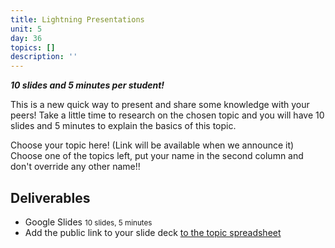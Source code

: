 ```yaml
---
title: Lightning Presentations
unit: 5
day: 36
topics: []
description: ''
---
```

***10 slides and 5 minutes per student!***

This is a new quick way to present and share some knowledge with your peers! Take a little time to research on the chosen topic and you will have 10 slides and 5 minutes to explain the basics of this topic.

Choose your topic here! (Link will be available when we announce it) Choose one of the topics left, put your name in the second column and don't override any other name!!

## Deliverables

* Google Slides <small>10 slides, 5 minutes</small>
* Add the public link to your slide deck [to the topic spreadsheet](https://docs.google.com/spreadsheets/d/19rN32sSpDIitB_XFC0M7o7JzjwOn7b4Ldv09ddbxxHo/edit#gid=0)
